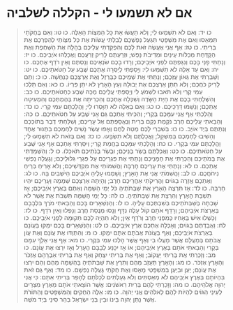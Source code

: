 # אם לא תשמעו לי - הקללה לשלביה

> כו יד: וְאִם לֹא תִשְׁמְעוּ לִי; וְלֹא תַעֲשׂוּ אֵת כָּל הַמִּצְוֹת הָאֵלֶּה.
> כו טו: וְאִם בְּחֻקֹּתַי תִּמְאָסוּ וְאִם אֶת מִשְׁפָּטַי תִּגְעַל נַפְשְׁכֶם לְבִלְתִּי עֲשׂוֹת אֶת כָּל מִצְוֹתַי לְהַפְרְכֶם אֶת בְּרִיתִי.
> כו טז: אַף אֲנִי אֶעֱשֶׂה זֹּאת לָכֶם וְהִפְקַדְתִּי עֲלֵיכֶם בֶּהָלָה אֶת הַשַּׁחֶפֶת וְאֶת הַקַּדַּחַת מְכַלּוֹת עֵינַיִם וּמְדִיבֹת נָפֶשׁ; וּזְרַעְתֶּם לָרִיק זַרְעֲכֶם וַאֲכָלֻהוּ אֹיְבֵיכֶם.
> כו יז: וְנָתַתִּי פָנַי בָּכֶם וְנִגַּפְתֶּם לִפְנֵי אֹיְבֵיכֶם; וְרָדוּ בָכֶם שֹׂנְאֵיכֶם וְנַסְתֶּם וְאֵין רֹדֵף אֶתְכֶם.
> כו יח: וְאִם עַד אֵלֶּה לֹא תִשְׁמְעוּ לִי:  וְיָסַפְתִּי לְיַסְּרָה אֶתְכֶם שֶׁבַע עַל חַטֹּאתֵיכֶם.
> כו יט: וְשָׁבַרְתִּי אֶת גְּאוֹן עֻזְּכֶם; וְנָתַתִּי אֶת שְׁמֵיכֶם כַּבַּרְזֶל וְאֶת אַרְצְכֶם כַּנְּחֻשָׁה.
> כו כ: וְתַם לָרִיק כֹּחֲכֶם; וְלֹא תִתֵּן אַרְצְכֶם אֶת יְבוּלָהּ וְעֵץ הָאָרֶץ לֹא יִתֵּן פִּרְיוֹ.
> כו כא: וְאִם תֵּלְכוּ עִמִּי קֶרִי וְלֹא תֹאבוּ לִשְׁמֹעַ לִי וְיָסַפְתִּי עֲלֵיכֶם מַכָּה שֶׁבַע כְּחַטֹּאתֵיכֶם.
> כו כב: וְהִשְׁלַחְתִּי בָכֶם אֶת חַיַּת הַשָּׂדֶה וְשִׁכְּלָה אֶתְכֶם וְהִכְרִיתָה אֶת בְּהֶמְתְּכֶם וְהִמְעִיטָה אֶתְכֶם; וְנָשַׁמּוּ דַּרְכֵיכֶם.
> כו כג: וְאִם בְּאֵלֶּה לֹא תִוָּסְרוּ לִי; וַהֲלַכְתֶּם עִמִּי קֶרִי.
> כו כד: וְהָלַכְתִּי אַף אֲנִי עִמָּכֶם בְּקֶרִי; וְהִכֵּיתִי אֶתְכֶם גַּם אָנִי שֶׁבַע עַל חַטֹּאתֵיכֶם.
> כו כה: וְהֵבֵאתִי עֲלֵיכֶם חֶרֶב נֹקֶמֶת נְקַם בְּרִית וְנֶאֱסַפְתֶּם אֶל עָרֵיכֶם; וְשִׁלַּחְתִּי דֶבֶר בְּתוֹכְכֶם וְנִתַּתֶּם בְּיַד אוֹיֵב.
> כו כו: בְּשִׁבְרִי לָכֶם מַטֵּה לֶחֶם וְאָפוּ עֶשֶׂר נָשִׁים לַחְמְכֶם בְּתַנּוּר אֶחָד וְהֵשִׁיבוּ לַחְמְכֶם בַּמִּשְׁקָל; וַאֲכַלְתֶּם וְלֹא תִשְׂבָּעוּ.
> כו כז: וְאִם בְּזֹאת לֹא תִשְׁמְעוּ לִי; וַהֲלַכְתֶּם עִמִּי בְּקֶרִי.
> כו כח: וְהָלַכְתִּי עִמָּכֶם בַּחֲמַת קֶרִי; וְיִסַּרְתִּי אֶתְכֶם אַף אָנִי שֶׁבַע עַל חַטֹּאתֵיכֶם.
> כו כט: וַאֲכַלְתֶּם בְּשַׂר בְּנֵיכֶם; וּבְשַׂר בְּנֹתֵיכֶם תֹּאכֵלוּ.
> כו ל: וְהִשְׁמַדְתִּי אֶת בָּמֹתֵיכֶם וְהִכְרַתִּי אֶת חַמָּנֵיכֶם וְנָתַתִּי אֶת פִּגְרֵיכֶם עַל פִּגְרֵי גִּלּוּלֵיכֶם; וְגָעֲלָה נַפְשִׁי אֶתְכֶם.
> כו לא: וְנָתַתִּי אֶת עָרֵיכֶם חָרְבָּה וַהֲשִׁמּוֹתִי אֶת מִקְדְּשֵׁיכֶם; וְלֹא אָרִיחַ בְּרֵיחַ נִיחֹחֲכֶם.
> כו לב: וַהֲשִׁמֹּתִי אֲנִי אֶת הָאָרֶץ; וְשָׁמְמוּ עָלֶיהָ אֹיְבֵיכֶם הַיֹּשְׁבִים בָּהּ.
> כו לג: וְאֶתְכֶם אֱזָרֶה בַגּוֹיִם וַהֲרִיקֹתִי אַחֲרֵיכֶם חָרֶב; וְהָיְתָה אַרְצְכֶם שְׁמָמָה וְעָרֵיכֶם יִהְיוּ חָרְבָּה.
> כו לד: אָז תִּרְצֶה הָאָרֶץ אֶת שַׁבְּתֹתֶיהָ כֹּל יְמֵי הָשַּׁמָּה וְאַתֶּם בְּאֶרֶץ אֹיְבֵיכֶם; אָז תִּשְׁבַּת הָאָרֶץ וְהִרְצָת אֶת שַׁבְּתֹתֶיהָ.
> כו לה: כָּל יְמֵי הָשַּׁמָּה תִּשְׁבֹּת אֵת אֲשֶׁר לֹא שָׁבְתָה בְּשַׁבְּתֹתֵיכֶם בְּשִׁבְתְּכֶם עָלֶיהָ.
> כו לו: וְהַנִּשְׁאָרִים בָּכֶם וְהֵבֵאתִי מֹרֶךְ בִּלְבָבָם בְּאַרְצֹת אֹיְבֵיהֶם; וְרָדַף אֹתָם קוֹל עָלֶה נִדָּף וְנָסוּ מְנֻסַת חֶרֶב וְנָפְלוּ וְאֵין רֹדֵף.
> כו לז: וְכָשְׁלוּ אִישׁ בְּאָחִיו כְּמִפְּנֵי חֶרֶב וְרֹדֵף אָיִן; וְלֹא תִהְיֶה לָכֶם תְּקוּמָה לִפְנֵי אֹיְבֵיכֶם.
> כו לח: וַאֲבַדְתֶּם בַּגּוֹיִם; וְאָכְלָה אֶתְכֶם אֶרֶץ אֹיְבֵיכֶם.
> כו לט: וְהַנִּשְׁאָרִים בָּכֶם יִמַּקּוּ בַּעֲוֹנָם בְּאַרְצֹת אֹיְבֵיכֶם; וְאַף בַּעֲוֹנֹת אֲבֹתָם אִתָּם יִמָּקּוּ.
> כו מ: וְהִתְוַדּוּ אֶת עֲוֹנָם וְאֶת עֲוֹן אֲבֹתָם בְּמַעֲלָם אֲשֶׁר מָעֲלוּ בִי וְאַף אֲשֶׁר הָלְכוּ עִמִּי בְּקֶרִי.
> כו מא: אַף אֲנִי אֵלֵךְ עִמָּם בְּקֶרִי וְהֵבֵאתִי אֹתָם בְּאֶרֶץ אֹיְבֵיהֶם; אוֹ אָז יִכָּנַע לְבָבָם הֶעָרֵל וְאָז יִרְצוּ אֶת עֲוֹנָם.
> כו מב: וְזָכַרְתִּי אֶת בְּרִיתִי יַעֲקוֹב; וְאַף אֶת בְּרִיתִי יִצְחָק וְאַף אֶת בְּרִיתִי אַבְרָהָם אֶזְכֹּר וְהָאָרֶץ אֶזְכֹּר.
> כו מג: וְהָאָרֶץ תֵּעָזֵב מֵהֶם וְתִרֶץ אֶת שַׁבְּתֹתֶיהָ בָּהְשַׁמָּה מֵהֶם וְהֵם יִרְצוּ אֶת עֲוֹנָם; יַעַן וּבְיַעַן בְּמִשְׁפָּטַי מָאָסוּ וְאֶת חֻקֹּתַי גָּעֲלָה נַפְשָׁם.
> כו מד: וְאַף גַּם זֹאת בִּהְיוֹתָם בְּאֶרֶץ אֹיְבֵיהֶם לֹא מְאַסְתִּים וְלֹא גְעַלְתִּים לְכַלֹּתָם לְהָפֵר בְּרִיתִי אִתָּם:  כִּי אֲנִי יְהוָה אֱלֹהֵיהֶם.
> כו מה: וְזָכַרְתִּי לָהֶם בְּרִית רִאשֹׁנִים:  אֲשֶׁר הוֹצֵאתִי אֹתָם מֵאֶרֶץ מִצְרַיִם לְעֵינֵי הַגּוֹיִם לִהְיוֹת לָהֶם לֵאלֹהִים אֲנִי יְהוָה.
> כו מו: אֵלֶּה הַחֻקִּים וְהַמִּשְׁפָּטִים וְהַתּוֹרֹת אֲשֶׁר נָתַן יְהוָה בֵּינוֹ וּבֵין בְּנֵי יִשְׂרָאֵל בְּהַר סִינַי בְּיַד מֹשֶׁה. 
 

